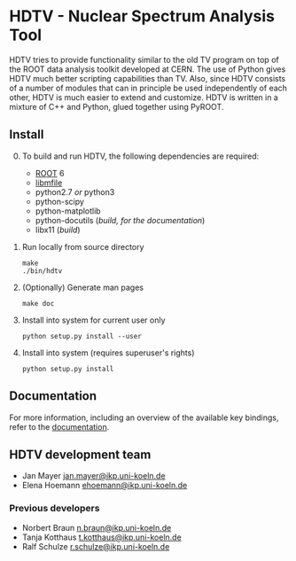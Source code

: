 # HDTV - Nuclear Spectrum Analysis Tool

HDTV tries to provide functionality similar to the old TV program 
on top of the ROOT data analysis toolkit developed at CERN. The use 
of Python gives HDTV much better scripting capabilities than TV. 
Also, since HDTV consists of a number of modules that can in principle 
be used independently of each other, HDTV is much easier to extend and 
customize. HDTV is written in a mixture of C++ and Python, glued 
together using PyROOT. 


## Install

0. To build and run HDTV, the following dependencies are required:

    * [ROOT](https://root.cern/) 6
    * [libmfile](https://gitlab.ikp.uni-koeln.de/jmayer/libmfile)
    * python2.7 *or* python3
    * python-scipy
    * python-matplotlib
    * python-docutils (*build, for the documentation*)
    * libx11 (*build*)

1. Run locally from source directory

	```
	make
	./bin/hdtv
	```

2. (Optionally) Generate man pages
	
    ```
	make doc
	```

3. Install into system for current user only

	`python setup.py install --user`

4. Install into system (requires superuser's rights)

	`python setup.py install`


## Documentation
For more information, including an overview of the available key
bindings, refer to the [documentation](doc/guide/hdtv.rst).


## HDTV development team

- Jan Mayer <jan.mayer@ikp.uni-koeln.de>
- Elena Hoemann <ehoemann@ikp.uni-koeln.de>

### Previous developers
- Norbert Braun <n.braun@ikp.uni-koeln.de>
- Tanja Kotthaus <t.kotthaus@ikp.uni-koeln.de>
- Ralf Schulze <r.schulze@ikp.uni-koeln.de>
